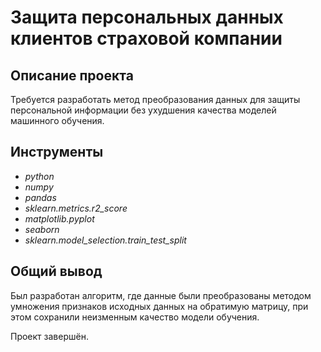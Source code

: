 # Защита персональных данных клиентов страховой компании

## Описание проекта

Требуется разработать метод преобразования данных для защиты персональной информации без ухудшения качества моделей машинного обучения.

## Инструменты
- *python*
- *numpy*
- *pandas*
- *sklearn.metrics.r2_score*
- *matplotlib.pyplot*
- *seaborn*
- *sklearn.model_selection.train_test_split*

## Общий вывод

Был разработан алгоритм, где данные были преобразованы методом умножения признаков исходных данных на обратимую матрицу, при этом сохранили неизменным качество модели обучения.

Проект завершён.
